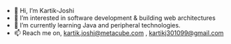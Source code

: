 - 👋 Hi, I’m Kartik-Joshi
- 👀 I’m interested in software development & building web architectures
- 🌱 I’m currently learning Java and peripheral technologies.
- 📫 Reach me on, kartik.joshi@metacube.com , kartikj301099@gmail.com

<!---
meta-Kartik-Joshi/meta-Kartik-Joshi is a ✨ special ✨ repository because its `README.md` (this file) appears on your GitHub profile.
You can click the Preview link to take a look at your changes.
--->

